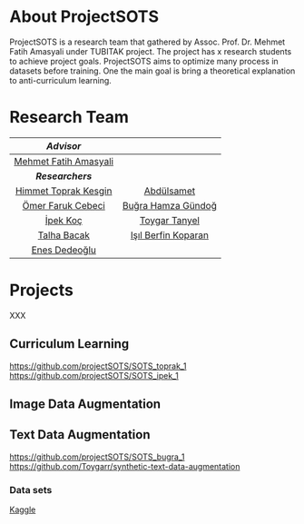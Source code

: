 # About ProjectSOTS

ProjectSOTS is a research team that gathered by Assoc. Prof. Dr. Mehmet Fatih Amasyali under TUBITAK project. The project has x research students to achieve project goals. ProjectSOTS aims to optimize many process in datasets before training. One the main goal is bring a theoretical explanation to anti-curriculum learning.


# Research Team
| *Advisor* | |
| :-: |  :-: |
| [Mehmet Fatih Amasyali](https://sites.google.com/view/mfatihamasyali/) | |
|  ***Researchers*** | |
| [Himmet Toprak Kesgin](https://avesis.yildiz.edu.tr/tkesgin)  | [Abdülsamet]()  |
| [Ömer Faruk Cebeci]()  | [Buğra Hamza Gündoğ](https://github.com/BugraHamza)  |
| [İpek Koç](https://github.com/ip-ek) | [Toygar Tanyel](https://github.com/Toygarr) |
| [Talha Bacak]() | [Işıl Berfin Koparan](https://github.com/isilberfin) |
| [Enes Dedeoğlu]()| |



# Projects

XXX

## Curriculum Learning

https://github.com/projectSOTS/SOTS_toprak_1<br />
https://github.com/projectSOTS/SOTS_ipek_1


## Image Data Augmentation 


## Text Data Augmentation

https://github.com/projectSOTS/SOTS_bugra_1<br />
https://github.com/Toygarr/synthetic-text-data-augmentation

### Data sets

[Kaggle](https://www.kaggle.com/toygarr/datasets-for-natural-language-processing)
